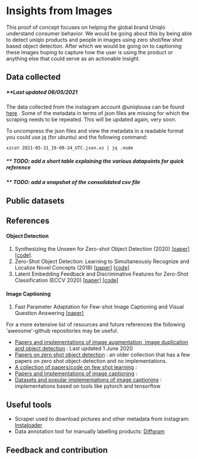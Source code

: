 # Insights from Images
This proof of concept focuses on helping the global brand Uniqlo understand consumer behavior. We would be going about this by being able to detect uniqlo products and people in images using zero shot/few shot based object detection. After which we would be going on to captioning these images hoping to capture how the user is using the product or anything else that could serve as an actionable insight.

## Data collected

##### **Last updated 06/05/2021

The data collected from the instagram account @uniqlousa can be found [here](https://drive.google.com/drive/folders/1pOhZzIuDAAYGgHg9m_q_EYC4aqcRBHEt?sp=sharing) . Some of the metadata in terms of json files are missing for which the scraping needs to be repeated.  This will be updated again, very soon.

To uncompress the json files and view the metadata in a readable format you could use jq (for ubuntu) and the following command:

	xzcat 2021-05-31_19-09-24_UTC.json.xz | jq .node
	
##### ** TODO: add a short table explaining the various datapoints for quick reference

##### ** TODO: add a snapshot of the consolidated csv file

## Public datasets

## References 
#### Object Detection
1. Synthesizing the Unseen for Zero-shot Object Detection (2020) [[paper]](https://arxiv.org/pdf/2010.09425v1.pdf)  [[code]](https://github.com/nasir6/zero_shot_detection).
2. Zero-Shot Object Detection: Learning to Simultaneously Recognize and Localize Novel Concepts (2018) [[paper]](https://arxiv.org/abs/1803.06049) [[code]](https://github.com/salman-h-khan/ZSD_Release) 
3. Latent Embedding Feedback and Discriminative Features for Zero-Shot Classification (ECCV 2020) [[paper]](https://www.ecva.net/papers/eccv_2020/papers_ECCV/papers/123670477.pdf)  [[code]](https://github.com/akshitac8/tfvaegan) 

#### Image Captioning
1. Fast Parameter Adaptation for Few-shot Image Captioning
and Visual Question Answering [[paper]](https://xuanyidong.com/resources/papers/ACM-MM-18-FPAIT.pdf) 


For a more extensive list of resources and future references the following 'awesome'-github repositories may be useful. 

- [Papers and implementations of image augmentation, image duplication and object detection](https://github.com/daicoolb/Awesome-Object-Detections) : Last updated 1 June 2020
- [Papers on zero shot object detection](https://github.com/amusi/awesome-object-detection) : an older collection that has a few papers on zero shot object-detection and no implementations.
- [A collection of papers/code on few shot learning](https://github.com/Duan-JM/awesome-papers-fewshot) : 
- [Papers and implementations of image captioning](https://github.com/forence/Awesome-Visual-Captioning) :
- [Datasets and popular implementations of image captioning](https://ghttps://github.com/zhjohnchan/awesome-image-captioning) : implementations based on tools like pytorch and tensorflow


## Useful tools
- Scraper used to download pictures and other metadata from instagram: [Instaloader](https://instaloader.github.io/) 
- Data annotation tool for manually labelling products: [Diffgram](https://diffgram.com/) 

## Feedback and contribution


